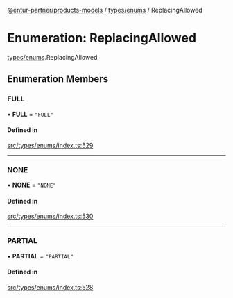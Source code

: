 [@entur-partner/products-models](../README.md) / [types/enums](../modules/types_enums.md) / ReplacingAllowed

# Enumeration: ReplacingAllowed

[types/enums](../modules/types_enums.md).ReplacingAllowed

## Enumeration Members

### FULL

• **FULL** = ``"FULL"``

#### Defined in

[src/types/enums/index.ts:529](https://github.com/entur/products-models/blob/main/src/types/enums/index.ts#L529)

___

### NONE

• **NONE** = ``"NONE"``

#### Defined in

[src/types/enums/index.ts:530](https://github.com/entur/products-models/blob/main/src/types/enums/index.ts#L530)

___

### PARTIAL

• **PARTIAL** = ``"PARTIAL"``

#### Defined in

[src/types/enums/index.ts:528](https://github.com/entur/products-models/blob/main/src/types/enums/index.ts#L528)
